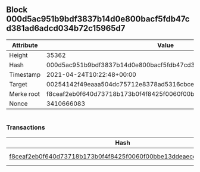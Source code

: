 ## Block 000d5ac951b9bdf3837b14d0e800bacf5fdb47cd381ad6adcd034b72c15965d7

Attribute | Value
--- | ---
Height | 35362
Hash | 000d5ac951b9bdf3837b14d0e800bacf5fdb47cd381ad6adcd034b72c15965d7
Timestamp | 2021-04-24T10:22:48+00:00
Target | 00254142f49eaaa504dc75712e8378ad5316cbcead634704b3734b6271167cc4
Merke root | f8ceaf2eb0f640d73718b173b0f4f8425f0060f00bbe13ddeaece44a4c40f864
Nonce | 3410666083

```

```

### Transactions

Hash | Amount
--- | ---
[f8ceaf2eb0f640d73718b173b0f4f8425f0060f00bbe13ddeaece44a4c40f864](f8ceaf2eb0f640d73718b173b0f4f8425f0060f00bbe13ddeaece44a4c40f864.md) | 10.00000000 SKEPTI 
